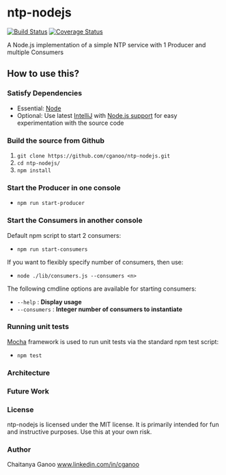 # ntp-nodejs
[![Build Status](https://travis-ci.org/cganoo/ntp-nodejs.svg?branch=master)](https://travis-ci.org/cganoo/ntp-nodejs) [![Coverage Status](https://coveralls.io/repos/cganoo/ntp-nodejs/badge.svg)](https://coveralls.io/r/cganoo/ntp-nodejs)

A Node.js implementation of a simple NTP service with 1 Producer and multiple Consumers

## How to use this?

### Satisfy Dependencies

* Essential: [Node](http://nodejs.org/)
* Optional: Use latest [IntelliJ](https://www.jetbrains.com/idea/) with [Node.js support](https://www.jetbrains.com/idea/help/node-js.html) for easy experimentation with the source code

### Build the source from Github

1. `git clone https://github.com/cganoo/ntp-nodejs.git`
2. `cd ntp-nodejs/`
3. `npm install`

### Start the Producer in one console

* `npm run start-producer`

### Start the Consumers in another console

Default npm script to start 2 consumers:
* `npm run start-consumers`

If you want to flexibly specify number of consumers, then use:
* `node ./lib/consumers.js --consumers <n>`

The following cmdline options are available for starting consumers:
* `--help` : <b>Display usage</b>
* `--consumers` : <b>Integer number of consumers to instantiate</b>

### Running unit tests

[Mocha](http://mochajs.org/) framework is used to run unit tests via the standard npm test script:
* `npm test`

### Architecture

### Future Work

### License

ntp-nodejs is licensed under the MIT license. It is primarily intended for fun and instructive purposes.
Use this at your own risk.

### Author

Chaitanya Ganoo
www.linkedin.com/in/cganoo
